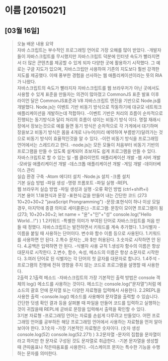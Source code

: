 # 이름 [2015021]
## [03월 16일]
>오늘 배운 내용 요약 <br />
> 자바 스크립트는 부수적인 프로그래밍 언어로 가장 오해를 많이 받았다.
-개발자들이 자바스크립트를 무시했지만 자바스크립트 덕분에 인터넷 속도가 빨라지면서 더 많은 콘텐츠를 제공할 수 있게 되자 다양한 곳에 활용하기 시작했다. 그 예로는 구글 지도가 있으며, 자바스크립만 사용하여 기존의 지도보다 훨씬 강격한 지도를 제공했다.
이때 풍부한 경험을 선사하는 웹 애플리케이션이라는 뜻의 RIA가 나왔다.<br/>
자바스크립트의 속도가 빨라지자 자바스크립트를 웹 브라우저가 아닌 곳에서도 사용할 수 있게 표준을 만들자는 의견이 많아졌고 CommonJS 표준 발표 이후 라이언 달은 CommonJS표준과 V8 자바스크립트 엔진을 기반으로 Node.js를 개발했다.
Node.js는 이벤트 기반 비동기 방식으로 작동하기에 대규모 네트워크 애플리케이션을 개발하는데 적합하다.
-이벤트 기반은 처리의 흐름이 순차적으로 진행되는 동기방식과 달리 처리의 흐름이 섞이는 비동기 방식 이다.
명절 재래시장에서 장보는것으로 예를 들면 동기 방식은 순차적으로 각 가게에서 대기하며 장을보고 비동기 방식은 몸을 4개로 나누어(미리 예약하여 부름받기)달려가는 것으로 비동기 방식이 효율적인것을 알 수 있다. 
-이런 비동기 방식을 프로그래밍 언어에서는 스레드라고 한다. 
-node.js는 모든 모듈이 처음부터 비동기 기반의 프로그램을 만들 수 있도록 설계되어 초보자도 쉽게 프로그램을 만들 수 있다.<br/>
자바스크립트로 할 수 있는 일
-웹 클라이언트 애플리케이션 개발
-웹 서버 개발
-모바일 애플리케이션 개발
-데스크톱 애플리케이션 개발
-게임 개발
-데이터베이스 관리<br/>
실습 환경 구축
-Atom 에디터 설치
-Node.js 설치
-크롬 설치<br/>
기본 실습 방법
-파일 생성
-명령 프롬포트
-파일 실행
-REPL<br/>
웹 브라우저 실습 방법
-파일 생성과 실행
-오류 확인 방법
(ctrl+shift+i)<br/>
기본 용어
1.1표현식과 문장
-표현식:값을 만들어 내는 간단한 코드
(273
10+20+30+2
"javaScript Prongramming")
-문장:표현식이 하나 이상 모일 경우, 마지막에 종결 의미로 세미콜론(;)
-프로그램: 문장이 모이면 프로그램이 됨
(273;
10+20+30+2;
let name = "윤"+"인"+"성"
console.log("Hello World...!")
)
1.2키워드
-특별한 의미가 부여된 단어로 자바스크립트를 처음 만들 때 정했다. 자바스크립트는 발전하면서 키워드를 계속 추가했다.
1.3식별자
-이름을 붙일 때 사용하는 단어이다. 변수와 함수 이름 등으로 사용된다.
1.키워드를 사용하면 안 된다.
2.특수 문자는 _와 $만 허용된다. 
3.숫자로 시작하면 안 된다.
4.공백은 입력하면 안 된다.
-식별자 사용 규칙
1.생성자 함수의 이름은 항상 대문자로 시작한다.
2.변수, 함수, 속성, 메소드의 이름은 항상 소문자로 시작한다.
3.여러 단어로 된 식별자는 각 단어의 첫 글자를 대문자로 합니다.
1.4주석
-프로그램의 진행에 전혀 영향을 주지 않는 코드로 프로그램을 설명할 때 사용한다. <br/>
2출력
2.1출력 메소드
-자바스크립트의 가장 기본적인 출력 방법은 console 객체의 log() 메소드를 사용하는 것이다.
메소드는 console.log("문자열")처럼 메소드의 괄호 안에 문자열 또는 다양한 자료형을 입력해서 사용한다.
2.2REPL을 사용한 출력
-console.log() 메소드를 사용해야 문자열을 출력할 수 있습니다. 간단한 덧셈 확인 결과 등을 살펴볼 때 파일을 만들어 코드를 입력하고 실행하는것이 귀찮을때 REPL에 곧바로 문장을 입력해서 출력을 확인할 수 있다.<br/>
3기본 자료형
-프로그래밍 언어는 자료를 손쉽게 다루려고 만들었다. 어떤 프로그래밍 언어를 공부하든 해당 프로그래밍 언어에서 사용하는 자료형을 먼저 알아보아야 한다.
3.1숫자
-가장 기본적인 자료형은 숫자이다. 
(숫자 생성
console.log(52)
console.log(52.271)
)
3.2문자열
-문자의 집합을 문자열이라고 하지만 한 문자로 구성된 것도 문자열로 취급한다.
-기본 문자열을 생성할 때 큰따옴표나 작은따옴표를 사용한다. 
-이스케이프 문자는 특수한 기능을 수행하는 문자를 의미한다.
